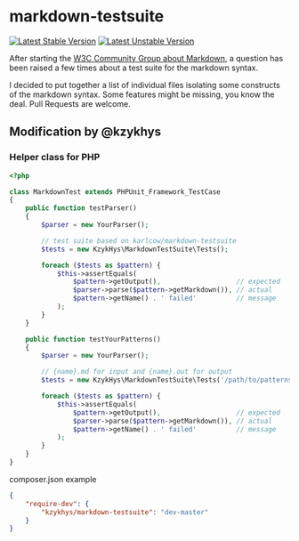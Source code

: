 markdown-testsuite
==================

[![Latest Stable Version](https://poser.pugx.org/kzykhys/markdown-testsuite/v/stable.png)](https://packagist.org/packages/kzykhys/markdown-testsuite)
[![Latest Unstable Version](https://poser.pugx.org/kzykhys/markdown-testsuite/v/unstable.png)](https://packagist.org/packages/kzykhys/markdown-testsuite)

After starting the [W3C Community Group about Markdown](http://www.w3.org/community/markdown), a question has been raised a few times about a test suite for the markdown syntax.

I decided to put together a list of individual files isolating some constructs of the markdown syntax. Some features might be missing, you know the deal. Pull Requests are welcome.

Modification by @kzykhys
------------------------

### Helper class for PHP

``` php
<?php

class MarkdownTest extends PHPUnit_Framework_TestCase
{
    public function testParser()
    {
        $parser = new YourParser();

        // test suite based on karlcow/markdown-testsuite
        $tests = new KzykHys\MarkdownTestSuite\Tests();

        foreach ($tests as $pattern) {
            $this->assertEquals(
                $pattern->getOutput(),                   // expected
                $parser->parse($pattern->getMarkdown()), // actual
                $pattern->getName() . ' failed'          // message
            );
        }
    }

    public function testYourPatterns()
    {
        $parser = new YourParser();

        // {name}.md for input and {name}.out for output
        $tests = new KzykHys\MarkdownTestSuite\Tests('/path/to/patterns');

        foreach ($tests as $pattern) {
            $this->assertEquals(
                $pattern->getOutput(),                   // expected
                $parser->parse($pattern->getMarkdown()), // actual
                $pattern->getName() . ' failed'          // message
            );
        }
    }
}
```

composer.json example

``` json
{
    "require-dev": {
        "kzykhys/markdown-testsuite": "dev-master"
    }
}
```
